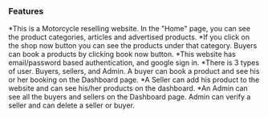 ### Features
*This is a Motorcycle reselling website. In the "Home" page, you can see the product categories, articles and advertised products.
*If you click on the shop now button you can see the products under that category. Buyers can book a products by clicking book now button.
*This website has email/password based authentication, and google sign in.
*There is 3 types of user. Buyers, sellers, and Admin. A buyer can book a product and see his or her booking on the Dashboard page.
*A Seller can add his product to the website and can see his/her products on the dashboard.
*An Admin can see all the buyers and sellers on the Dashboard page. Admin can verify a seller and can delete a seller or buyer.
